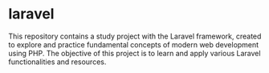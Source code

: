 # laravel
This repository contains a study project with the Laravel framework, created to explore and practice fundamental concepts of modern web development using PHP. The objective of this project is to learn and apply various Laravel functionalities and resources.
